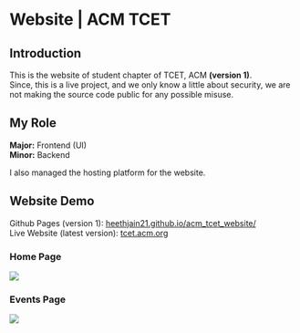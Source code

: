 # Website | ACM TCET 

## Introduction

This is the website of student chapter of TCET, ACM <b>(version 1)</b>. <br>
Since, this is a live project, and we only know a little about security, we are not making the source code public for any possible misuse.

## My Role
<b>Major:</b> Frontend (UI) <br>
<b>Minor:</b> Backend

I also managed the hosting platform for the website.

## Website Demo

Github Pages (version 1): <a href="https://heethjain21.github.io/acm_tcet_website/">heethjain21.github.io/acm_tcet_website/</a> <br>
Live Website (latest version): <a href="https://tcet.acm.org">tcet.acm.org</a>

### Home Page
![](demo/home_page.gif)

### Events Page
![](demo/events_page.gif)

